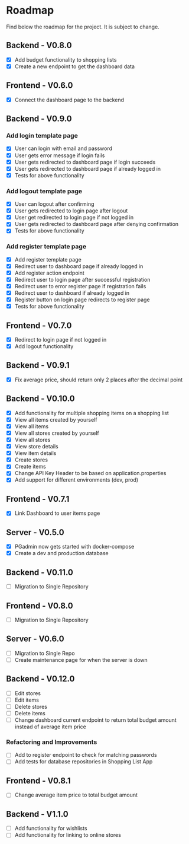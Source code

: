 # Roadmap

Find below the roadmap for the project. It is subject to change.

## Backend - V0.8.0

- [x] Add budget functionality to shopping lists
- [x] Create a new endpoint to get the dashboard data

## Frontend - V0.6.0

- [x] Connect the dashboard page to the backend

## Backend - V0.9.0

### Add login template page
- [x] User can login with email and password
- [x] User gets error message if login fails
- [x] User gets redirected to dashboard page if login succeeds
- [x] User gets redirected to dashboard page if already logged in
- [x] Tests for above functionality

### Add logout template page
- [x] User can logout after confirming
- [x] User gets redirected to login page after logout
- [x] User get redirected to login page if not logged in
- [x] User gets redirected to dashboard page after denying confirmation
- [x] Tests for above functionality

### Add register template page
- [x] Add register template page
- [x] Redirect user to dashboard page if already logged in
- [x] Add register action endpoint
- [x] Redirect user to login page after successful registration
- [x] Redirect user to error register page if registration fails
- [x] Redirect user to dashboard if already logged in
- [x] Register button on login page redirects to register page
- [x] Tests for above functionality

## Frontend - V0.7.0

- [x] Redirect to login page if not logged in
- [x] Add logout functionality

## Backend - V0.9.1

- [x] Fix average price, should return only 2 places after the decimal point

## Backend - V0.10.0

- [x] Add functionality for multiple shopping items on a shopping list
- [x] View all items created by yourself
- [x] View all items
- [x] View all stores created by yourself
- [x] View all stores
- [x] View store details
- [x] View item details
- [x] Create stores
- [x] Create items
- [x] Change API Key Header to be based on application.properties
- [x] Add support for different environments (dev, prod)

## Frontend - V0.7.1

- [x] Link Dashboard to user items page

## Server - V0.5.0

- [x] PGadmin now gets started with docker-compose
- [x] Create a dev and production database

## Backend - V0.11.0
- [ ] Migration to Single Repository

## Frontend - V0.8.0
- [ ] Migration to Single Repository

## Server - V0.6.0
- [ ] Migration to Single Repo
- [ ] Create maintenance page for when the server is down

## Backend - V0.12.0
- [ ] Edit stores
- [ ] Edit items
- [ ] Delete stores
- [ ] Delete items
- [ ] Change dashboard current endpoint to return total budget amount instead of average item price

### Refactoring and Improvements

- [ ] Add to register endpoint to check for matching passwords
- [ ] Add tests for database repositories in Shopping List App

## Frontend - V0.8.1
- [ ] Change average item price to total budget amount

## Backend - V1.1.0

- [ ] Add functionality for wishlists
- [ ] Add functionality for linking to online stores
